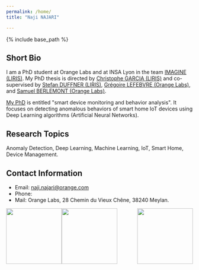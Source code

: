```yaml
---
permalink: /home/
title: "Naji NAJARI"

---
```


{% include base_path %}

Short Bio
------
I am a PhD student at Orange Labs and at INSA Lyon in the team [IMAGINE (LIRIS)](https://liris.cnrs.fr/equipe/imagine). My PhD thesis is directed by [Christophe GARCIA (LIRIS)](https://christophegarciafr.wixsite.com/home-page/) and co-supervised by [Stefan DUFFNER (LIRIS)](http://u0016403263.user.hosting-agency.de/), [Grégoire LEFEBVRE (Orange Labs)](https://sites.google.com/site/gregoirelefebvre2/), and [Samuel BERLEMONT (Orange Labs)](https://dblp.org/pid/134/0509.html). 

[My PhD](http://www.theses.fr/s242130) is entitled "smart device monitoring and behavior analysis". It focuses on detecting anomalous behaviors of smart home IoT devices using Deep Learning algorithms (Artificial Neural Networks).

Research Topics
------
Anomaly Detection, Deep Learning, Machine Learning, IoT, Smart Home, Device Management.

Contact Information
------
* Email: naji.najari@orange.com
* Phone: 
* Mail: Orange Labs, 28 Chemin du Vieux Chêne, 38240 Meylan.


<p float="left">
  <img src="https://naji-najari.github.io/images/orange.png" style="border:0px;margin:0px;float:left;width:150px;" />
  <img src="https://naji-najari.github.io/images/insa.png" style="border:0px;margin:0px;float:center;width:150px;"/> 
  <img src="https://naji-najari.github.io/images/liris.png" style="border:0px;margin:0px;float:right;width:150px;" />
</p>


